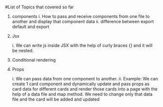 #List of Topics that covered so far

 1. components
      i. How to pass and receive components from one file to another and display that component data 
      ii. difference between export default and export

2. Jsx 

    i. We can write js inside JSX with the help of curly braces  {} and it will be nested. 

3. Conditional rendering 

4. Props 

     i. We can pass data from one component to another. 
    ii. Example: We can create 1 card component and dynamically update and pass props as card data for different cards and render those cards into a page with the help of a data file and map method.
        We need to change only that data file and the card will be added and updated 
